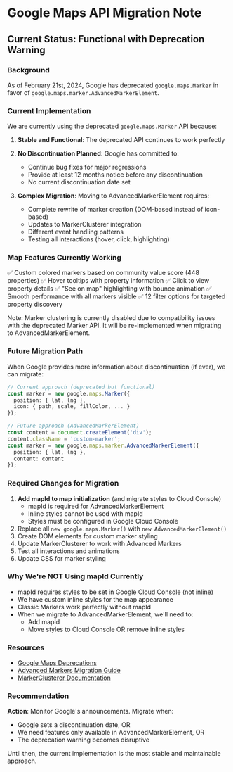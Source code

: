 # Google Maps API Migration Note

## Current Status: Functional with Deprecation Warning

### Background
As of February 21st, 2024, Google has deprecated `google.maps.Marker` in favor of `google.maps.marker.AdvancedMarkerElement`.

### Current Implementation
We are currently using the deprecated `google.maps.Marker` API because:

1. **Stable and Functional**: The deprecated API continues to work perfectly
2. **No Discontinuation Planned**: Google has committed to:
   - Continue bug fixes for major regressions
   - Provide at least 12 months notice before any discontinuation
   - No current discontinuation date set

3. **Complex Migration**: Moving to AdvancedMarkerElement requires:
   - Complete rewrite of marker creation (DOM-based instead of icon-based)
   - Updates to MarkerClusterer integration
   - Different event handling patterns
   - Testing all interactions (hover, click, highlighting)

### Map Features Currently Working
✅ Custom colored markers based on community value score (448 properties)
✅ Hover tooltips with property information
✅ Click to view property details
✅ "See on map" highlighting with bounce animation
✅ Smooth performance with all markers visible
✅ 12 filter options for targeted property discovery

Note: Marker clustering is currently disabled due to compatibility issues with the deprecated Marker API.
It will be re-implemented when migrating to AdvancedMarkerElement.

### Future Migration Path
When Google provides more information about discontinuation (if ever), we can migrate:

```typescript
// Current approach (deprecated but functional)
const marker = new google.maps.Marker({
  position: { lat, lng },
  icon: { path, scale, fillColor, ... }
});

// Future approach (AdvancedMarkerElement)
const content = document.createElement('div');
content.className = 'custom-marker';
const marker = new google.maps.marker.AdvancedMarkerElement({
  position: { lat, lng },
  content: content
});
```

### Required Changes for Migration
1. **Add mapId to map initialization** (and migrate styles to Cloud Console)
   - mapId is required for AdvancedMarkerElement
   - Inline styles cannot be used with mapId
   - Styles must be configured in Google Cloud Console
2. Replace all `new google.maps.Marker()` with `new AdvancedMarkerElement()`
3. Create DOM elements for custom marker styling
4. Update MarkerClusterer to work with Advanced Markers
5. Test all interactions and animations
6. Update CSS for marker styling

### Why We're NOT Using mapId Currently
- mapId requires styles to be set in Google Cloud Console (not inline)
- We have custom inline styles for the map appearance
- Classic Markers work perfectly without mapId
- When we migrate to AdvancedMarkerElement, we'll need to:
  - Add mapId
  - Move styles to Cloud Console OR remove inline styles

### Resources
- [Google Maps Deprecations](https://developers.google.com/maps/deprecations)
- [Advanced Markers Migration Guide](https://developers.google.com/maps/documentation/javascript/advanced-markers/migration)
- [MarkerClusterer Documentation](https://github.com/googlemaps/js-markerclusterer)

### Recommendation
**Action**: Monitor Google's announcements. Migrate when:
- Google sets a discontinuation date, OR
- We need features only available in AdvancedMarkerElement, OR
- The deprecation warning becomes disruptive

Until then, the current implementation is the most stable and maintainable approach.

